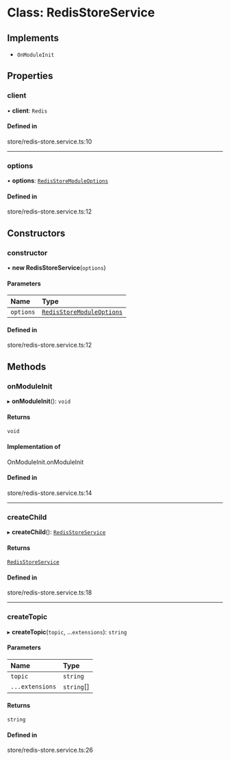 # Class: RedisStoreService

## Implements

- `OnModuleInit`

## Properties

### client

• **client**: `Redis`

#### Defined in

store/redis-store.service.ts:10

___

### options

• **options**: [`RedisStoreModuleOptions`](../interfaces/RedisStoreModuleOptions.md)

#### Defined in

store/redis-store.service.ts:12

## Constructors

### constructor

• **new RedisStoreService**(`options`)

#### Parameters

| Name | Type |
| :------ | :------ |
| `options` | [`RedisStoreModuleOptions`](../interfaces/RedisStoreModuleOptions.md) |

#### Defined in

store/redis-store.service.ts:12

## Methods

### onModuleInit

▸ **onModuleInit**(): `void`

#### Returns

`void`

#### Implementation of

OnModuleInit.onModuleInit

#### Defined in

store/redis-store.service.ts:14

___

### createChild

▸ **createChild**(): [`RedisStoreService`](RedisStoreService.md)

#### Returns

[`RedisStoreService`](RedisStoreService.md)

#### Defined in

store/redis-store.service.ts:18

___

### createTopic

▸ **createTopic**(`topic`, ...`extensions`): `string`

#### Parameters

| Name | Type |
| :------ | :------ |
| `topic` | `string` |
| `...extensions` | `string`[] |

#### Returns

`string`

#### Defined in

store/redis-store.service.ts:26
